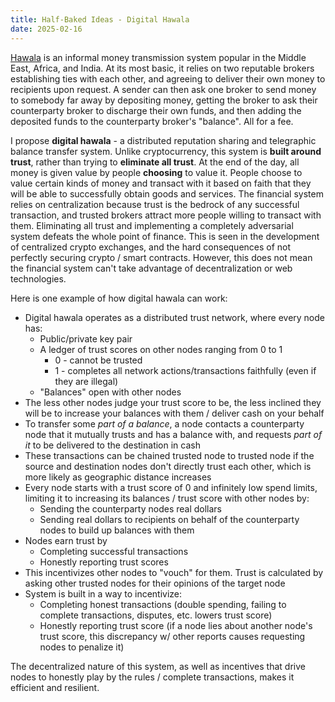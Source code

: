 ```yaml
---
title: Half-Baked Ideas - Digital Hawala
date: 2025-02-16
---
```


[Hawala](https://en.wikipedia.org/wiki/Hawala) is an informal money transmission system popular in the Middle East, Africa, and India. At its most basic, it relies on two reputable brokers establishing ties with each other, and agreeing to deliver their own money to recipients upon request. A sender can then ask one broker to send money to somebody far away by depositing money, getting the broker to ask their counterparty broker to discharge their own funds, and then adding the deposited funds to the counterparty broker's "balance". All for a fee.

I propose **digital hawala** - a distributed reputation sharing and telegraphic balance transfer system. Unlike cryptocurrency, this system is **built around trust**, rather than trying to **eliminate all trust**. At the end of the day, all money is given value by people **choosing** to value it. People choose to value certain kinds of money and transact with it based on faith that they will be able to successfully obtain goods and services. The financial system relies on centralization because trust is the bedrock of any successful transaction, and trusted brokers attract more people willing to transact with them. Eliminating all trust and implementing a completely adversarial system defeats the whole point of finance. This is seen in the development of centralized crypto exchanges, and the hard consequences of not perfectly securing crypto / smart contracts. However, this does not mean the financial system can't take advantage of decentralization or web technologies.

Here is one example of how digital hawala can work:
- Digital hawala operates as a distributed trust network, where every node has:
    - Public/private key pair
    - A ledger of trust scores on other nodes ranging from 0 to 1
        - 0 - cannot be trusted
        - 1 - completes all network actions/transactions faithfully (even if they are illegal)
    - "Balances" open with other nodes
- The less other nodes judge your trust score to be, the less inclined they will be to increase your balances with them / deliver cash on your behalf
- To transfer some *part of a balance*, a node contacts a counterparty node that it mutually trusts and has a balance with, and requests *part of it* to be delivered to the destination in cash
- These transactions can be chained trusted node to trusted node if the source and destination nodes don't directly trust each other, which is more likely as geographic distance increases
- Every node starts with a trust score of 0 and infinitely low spend limits, limiting it to increasing its balances / trust score with other nodes by:
    - Sending the counterparty nodes real dollars
    - Sending real dollars to recipients on behalf of the counterparty nodes to build up balances with them
- Nodes earn trust by
    - Completing successful transactions
    - Honestly reporting trust scores
- This incentivizes other nodes to "vouch" for them. Trust is calculated by asking other trusted nodes for their opinions of the target node
- System is built in a way to incentivize:
    - Completing honest transactions (double spending, failing to complete transactions, disputes, etc. lowers trust score)
    - Honestly reporting trust score (if a node lies about another node's trust score, this discrepancy w/ other reports causes requesting nodes to penalize it)

The decentralized nature of this system, as well as incentives that drive nodes to honestly play by the rules / complete transactions, makes it efficient and resilient.